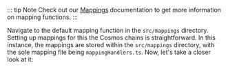<!-- #region level2 -->

<!-- @include: ./mapping-intro.md#level2 -->

::: tip Note
Check out our [Mappings](../../build/mapping/cosmos.md) documentation to get more information on mapping functions.
:::

Navigate to the default mapping function in the `src/mappings` directory. Setting up mappings for this the Cosmos chains is straightforward. In this instance, the mappings are stored within the `src/mappings` directory, with the sole mapping file being `mappingHandlers.ts`. Now, let's take a closer look at it:

<!-- #endregion level2 -->
